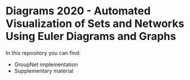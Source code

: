 # Diagrams 2020 - Automated Visualization of Sets and Networks Using Euler Diagrams and Graphs

In this repository you can find:

* GroupNet implementation
* Supplementary material

